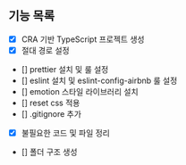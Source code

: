 ## 기능 목록

- [x] CRA 기반 TypeScript 프로젝트 생성
- [x] 절대 경로 설정
- [] prettier 설치 및 룰 설정
- [] eslint 설치 및 eslint-config-airbnb 룰 설정
- [] emotion 스타일 라이브러리 설치
- [] reset css 적용
- [] .gitignore 추가
- [x] 불필요한 코드 및 파일 정리
- [] 폴더 구조 생성

